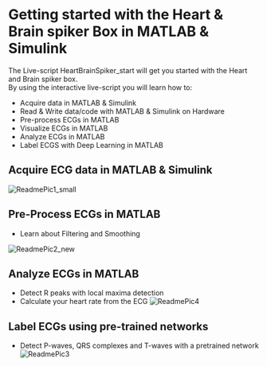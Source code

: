 # Getting started with the Heart & Brain spiker Box in MATLAB & Simulink
The Live-script HeartBrainSpiker_start will get you started with the Heart and Brain spiker box.<br/>
By using the interactive live-script you will learn how to:
* Acquire data in MATLAB & Simulink
* Read & Write data/code with MATLAB & Simulink on Hardware
* Pre-process ECGs in MATLAB
* Visualize ECGs in MATLAB
* Analyze ECGs in MATLAB
* Label ECGS with Deep Learning in MATLAB

## Acquire ECG data in MATLAB & Simulink
![ReadmePic1_small](/uploads/0d70016ca4f5da851b23960b3dea32ff/ReadmePic1_small.PNG)

## Pre-Process ECGs in MATLAB

* Learn about Filtering and Smoothing

![ReadmePic2_new](/uploads/ca34cc4c64ea3aa0bd1e4590bf3122c4/ReadmePic2_new.PNG)

## Analyze ECGs in MATLAB

* Detect R peaks with local maxima detection
* Calculate your heart rate from the ECG
![ReadmePic4](/uploads/ad74b33d3aa366af51dbd1241800617d/ReadmePic4.PNG)

## Label ECGs using pre-trained networks

* Detect P-waves, QRS complexes and T-waves with a pretrained network
![ReadmePic3](/uploads/6d8747711c21b1c0c73d7557b3348101/ReadmePic3.PNG)

